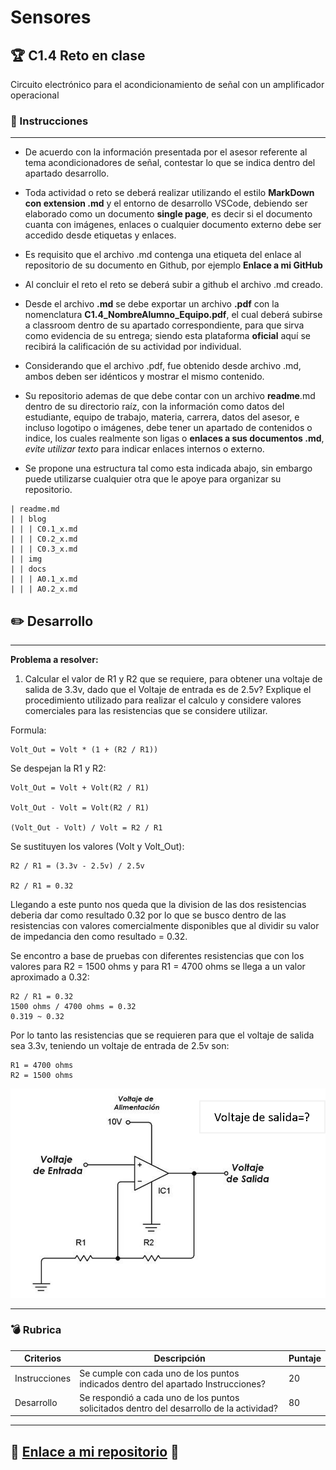 # Sensores
## :trophy: C1.4 Reto en clase

Circuito electrónico para el acondicionamiento de señal con un amplificador operacional

### :blue_book: Instrucciones

___

- De acuerdo con la información presentada por el asesor referente al tema acondicionadores de señal, contestar lo que se indica dentro del apartado desarrollo.

- Toda actividad o reto se deberá realizar utilizando el estilo **MarkDown con extension .md** y el entorno de desarrollo VSCode, debiendo ser elaborado como un documento **single page**, es decir si el documento cuanta con imágenes, enlaces o cualquier documento externo debe ser accedido desde etiquetas y enlaces.
- Es requisito que el archivo .md contenga una etiqueta del enlace al repositorio de su documento en Github, por ejemplo **Enlace a mi GitHub**
- Al concluir el reto el reto se deberá subir a github el archivo .md creado.
- Desde el archivo **.md** se debe exportar un archivo **.pdf** con la nomenclatura **C1.4_NombreAlumno_Equipo.pdf**, el cual deberá subirse a classroom dentro de su apartado correspondiente, para que sirva como evidencia de su entrega; siendo esta plataforma **oficial** aquí se recibirá la calificación de su actividad por individual.
- Considerando que el archivo .pdf, fue obtenido desde archivo .md, ambos deben ser idénticos y mostrar el mismo contenido.
- Su repositorio ademas de que debe contar con un archivo **readme**.md dentro de su directorio raíz, con la información como datos del estudiante, equipo de trabajo, materia, carrera, datos del asesor, e incluso logotipo o imágenes, debe tener un apartado de contenidos o indice, los cuales realmente son ligas o **enlaces a sus documentos .md**, _evite utilizar texto_ para indicar enlaces internos o externo.
- Se propone una estructura tal como esta indicada abajo, sin embargo puede utilizarse cualquier otra que le apoye para organizar su repositorio.

```  
| readme.md
| | blog
| | | C0.1_x.md
| | | C0.2_x.md
| | | C0.3_x.md
| | img
| | docs
| | | A0.1_x.md
| | | A0.2_x.md
```


## :pencil2: Desarrollo

___

**Problema a resolver:**

1. Calcular el valor de R1 y R2 que se requiere, para obtener una voltaje de salida de 3.3v, dado que el Voltaje de entrada es de 2.5v? Explique el procedimiento utilizado para realizar el calculo y considere valores comerciales para las resistencias que se considere utilizar.

Formula:
    
    Volt_Out = Volt * (1 + (R2 / R1))

Se despejan la R1 y R2:

    Volt_Out = Volt + Volt(R2 / R1)

    Volt_Out - Volt = Volt(R2 / R1)

    (Volt_Out - Volt) / Volt = R2 / R1

Se sustituyen los valores (Volt y Volt_Out):

    R2 / R1 = (3.3v - 2.5v) / 2.5v

    R2 / R1 = 0.32

Llegando a este punto nos queda que la division de las dos resistencias deberia dar como resultado 0.32 por lo que se busco dentro de las resistencias con valores comercialmente disponibles que al dividir su valor de impedancia den como resultado = 0.32. 

Se encontro a base de pruebas con diferentes resistencias que con los valores para R2 = 1500 ohms y para R1 = 4700 ohms se llega a un valor aproximado a 0.32:

    R2 / R1 = 0.32
    1500 ohms / 4700 ohms = 0.32
    0.319 ~ 0.32

Por lo tanto las resistencias que se requieren para que el voltaje de salida sea 3.3v, teniendo un voltaje de entrada de 2.5v son: 

    R1 = 4700 ohms
    R2 = 1500 ohms

![Acondicionador_de_senal_AmOp](../Imagenes/C1.x_CircuitoAcondicionadorAmOP.png)

___

### :bomb: Rubrica

| Criterios     | Descripción                                                                                  | Puntaje |
| ------------- | -------------------------------------------------------------------------------------------- | ------- |
| Instrucciones | Se cumple con cada uno de los puntos indicados dentro del apartado Instrucciones?            | 20 |
| Desarrollo    | Se respondió a cada uno de los puntos solicitados dentro del desarrollo de la actividad?     | 80      |
___
## :link: [Enlace a mi repositorio](https://github.com/CMRamirezC/Sistemas_Programables_Ramirez_Cervantes.git) :link:

